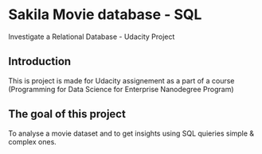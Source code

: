 # Sakila Movie database - SQL

Investigate a Relational Database - Udacity Project


## Introduction
This is project is made for Udacity assignement as a part of a course (Programming for Data Science for Enterprise Nanodegree Program)

## The goal of this project
To analyse a movie dataset and to get insights using SQL quieries simple & complex ones.
